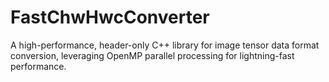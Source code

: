 # FastChwHwcConverter
A high-performance, header-only C++ library for image tensor data format conversion, leveraging OpenMP parallel processing for lightning-fast performance.
